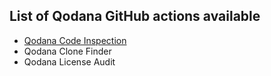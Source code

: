 [//]: # (title: GitHub Actions)

## List of Qodana GitHub actions available

* [Qodana Code Inspection](https://github.com/marketplace/actions/qodana-code-inspection) 
* Qodana Clone Finder
* Qodana License Audit
